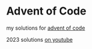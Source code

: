 # Advent of Code

my solutions for [advent of code](https://adventofcode.com/)

2023 solutions [on youtube](https://www.youtube.com/watch?v=ANjE2vF7lcU&list=PLQY19IEl_v9_ZtX1rrJ_Uamt4K4tqalqD)
